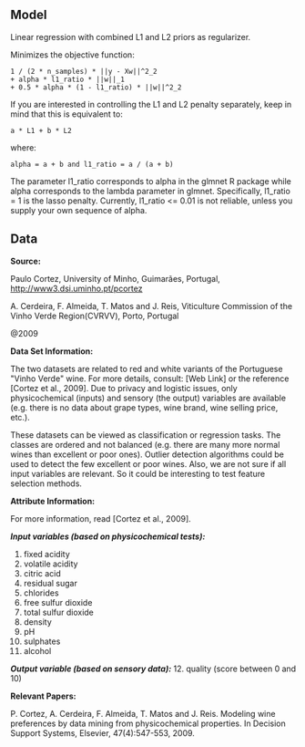 ## Model

Linear regression with combined L1 and L2 priors as regularizer.

Minimizes the objective function:

```
1 / (2 * n_samples) * ||y - Xw||^2_2
+ alpha * l1_ratio * ||w||_1
+ 0.5 * alpha * (1 - l1_ratio) * ||w||^2_2
```

If you are interested in controlling the L1 and L2 penalty separately, keep in mind that this is equivalent to:

```
a * L1 + b * L2
```
where:

```
alpha = a + b and l1_ratio = a / (a + b)
```

The parameter l1_ratio corresponds to alpha in the glmnet R package while alpha corresponds to the lambda parameter in glmnet. Specifically, l1_ratio = 1 is the lasso penalty. Currently, l1_ratio <= 0.01 is not reliable, unless you supply your own sequence of alpha.

## Data

**Source:**

Paulo Cortez, University of Minho, Guimarães, Portugal, http://www3.dsi.uminho.pt/pcortez

A. Cerdeira, F. Almeida, T. Matos and J. Reis, Viticulture Commission of the Vinho Verde Region(CVRVV), Porto, Portugal

@2009


**Data Set Information:**

The two datasets are related to red and white variants of the Portuguese "Vinho Verde" wine. For more details, consult: [Web Link] or the reference [Cortez et al., 2009]. Due to privacy and logistic issues, only physicochemical (inputs) and sensory (the output) variables are available (e.g. there is no data about grape types, wine brand, wine selling price, etc.).

These datasets can be viewed as classification or regression tasks. The classes are ordered and not balanced (e.g. there are many more normal wines than excellent or poor ones). Outlier detection algorithms could be used to detect the few excellent or poor wines. Also, we are not sure if all input variables are relevant. So it could be interesting to test feature selection methods.


**Attribute Information:**

For more information, read [Cortez et al., 2009].

***Input variables (based on physicochemical tests):***
1. fixed acidity
2. volatile acidity
3. citric acid
4. residual sugar
5. chlorides
6. free sulfur dioxide
7. total sulfur dioxide
8. density
9. pH
10. sulphates
11. alcohol

***Output variable (based on sensory data):***
12. quality (score between 0 and 10)


**Relevant Papers:**

P. Cortez, A. Cerdeira, F. Almeida, T. Matos and J. Reis. Modeling wine preferences by data mining from physicochemical properties.
In Decision Support Systems, Elsevier, 47(4):547-553, 2009.